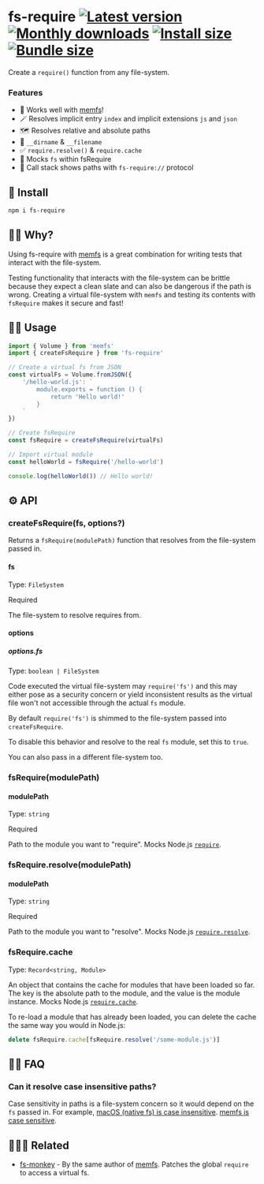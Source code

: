 # fs-require [![Latest version](https://badgen.net/npm/v/fs-require)](https://npm.im/fs-require) [![Monthly downloads](https://badgen.net/npm/dm/fs-require)](https://npm.im/fs-require) [![Install size](https://packagephobia.now.sh/badge?p=fs-require)](https://packagephobia.now.sh/result?p=fs-require) [![Bundle size](https://badgen.net/bundlephobia/minzip/fs-require)](https://bundlephobia.com/result?p=fs-require)

Create a `require()` function from any file-system.

### Features
- 💞 Works well with [memfs](https://github.com/streamich/memfs)!
- 🪄 Resolves implicit entry `index` and implicit extensions `js` and `json`
- 🗺 Resolves relative and absolute paths
- 📍 `__dirname` & `__filename`
- ✅ `require.resolve()` & `require.cache`
- 👻 Mocks `fs` within fsRequire
- 👣 Call stack shows paths with `fs-require://` protocol

## 🚀 Install

```bash
npm i fs-require
```

## 🙋‍♀️ Why?
Using fs-require with [memfs](https://github.com/streamich/memfs) is a great combination for writing tests that interact with the file-system.

Testing functionality that interacts with the file-system can be brittle because they expect a clean slate and can also be dangerous if the path is wrong. Creating a virtual file-system with `memfs` and testing its contents with `fsRequire` makes it secure and fast!


## 👨‍🏫 Usage

```js
import { Volume } from 'memfs'
import { createFsRequire } from 'fs-require'

// Create a virtual fs from JSON
const virtualFs = Volume.fromJSON({
    '/hello-world.js': `
        module.exports = function () {
            return 'Hello world!'
        }
    `
})

// Create fsRequire
const fsRequire = createFsRequire(virtualFs)

// Import virtual module
const helloWorld = fsRequire('/hello-world')

console.log(helloWorld()) // Hello world!
```

## ⚙️ API

### createFsRequire(fs, options?)
Returns a `fsRequire(modulePath)` function that resolves from the file-system passed in.

#### fs
Type: `FileSystem`

Required

The file-system to resolve requires from.

#### options
##### options.fs

Type: `boolean | FileSystem`

Code executed the virtual file-system may `require('fs')` and this may either pose as a security concern or yield inconsistent results as the virtual file won't not accessible through the actual `fs` module.

By default `require('fs')` is shimmed to the file-system passed into `createFsRequire`.

To disable this behavior and resolve to the real `fs` module, set this to `true`.

You can also pass in a different file-system too.


### fsRequire(modulePath)

#### modulePath
Type: `string`

Required

Path to the module you want to "require". Mocks Node.js [`require`](https://nodejs.org/api/modules.html#requireid).

### fsRequire.resolve(modulePath)

#### modulePath
Type: `string`

Required

Path to the module you want to "resolve". Mocks Node.js [`require.resolve`](https://nodejs.org/api/modules.html#requireresolverequest-options).

### fsRequire.cache

Type: `Record<string, Module>`

An object that contains the cache for modules that have been loaded so far. The key is the absolute path to the module, and the value is the module instance. Mocks Node.js [`require.cache`](https://nodejs.org/api/modules.html#requirecache).

To re-load a module that has already been loaded, you can delete the cache the same way you would in Node.js:

```js
delete fsRequire.cache[fsRequire.resolve('/some-module.js')]
```

## 💁‍♂️ FAQ
### Can it resolve case insensitive paths?
Case sensitivity in paths is a file-system concern so it would depend on the `fs` passed in. For example, [macOS (native fs) is case insensitive](https://discussions.apple.com/thread/251191099#:~:text=No.,have%20two%20files%20named%20File.). [memfs is case sensitive](https://github.com/streamich/memfs/issues/533).


## 👨‍👩‍👧 Related
- [fs-monkey](https://github.com/streamich/fs-monkey) - By the same author of [memfs](https://github.com/streamich/memfs). Patches the global `require` to access a virtual fs.
